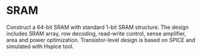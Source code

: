 # SRAM
Construct a 64-bit SRAM with standard 1-bit SRAM structure. The design includes SRAM array, row decoding, read-write control, sense amplifier, area and power optimization. Transistor-level design is based on SPICE and simulated with Hspice tool.
